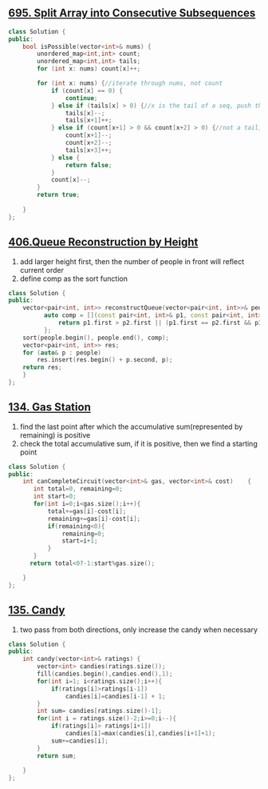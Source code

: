 ## [695. Split Array into Consecutive Subsequences](https://leetcode.com/problems/split-array-into-consecutive-subsequences/)

```c++
class Solution {
public:
    bool isPossible(vector<int>& nums) {
        unordered_map<int,int> count;
        unordered_map<int,int> tails;
        for (int x: nums) count[x]++;

        for (int x: nums) {//iterate through nums, not count
            if (count[x] == 0) {
                continue;
            } else if (tails[x] > 0) {//x is the tail of a seq, push the tail one position to the right
                tails[x]--;
                tails[x+1]++;
            } else if (count[x+1] > 0 && count[x+2] > 0) {//not a tail, start a new seq
                count[x+1]--;
                count[x+2]--;
                tails[x+3]++;
            } else {
                return false;
            }
            count[x]--;
        }
        return true;
       
    }
};
```

## [406.Queue Reconstruction by Height](https://leetcode.com/problems/queue-reconstruction-by-height/)
1. add larger height first, then the number of people in front will reflect current order
2. define comp as the sort function
```c++
class Solution {
public:
    vector<pair<int, int>> reconstructQueue(vector<pair<int, int>>& people) {
          auto comp = [](const pair<int, int>& p1, const pair<int, int>& p2){ 
              return p1.first > p2.first || (p1.first == p2.first && p1.second < p2.second); 
          };
    sort(people.begin(), people.end(), comp);
    vector<pair<int, int>> res;
    for (auto& p : people) 
        res.insert(res.begin() + p.second, p);
    return res;
    }
};
```


## [134. Gas Station](https://leetcode.com/problems/gas-station/)
1. find the last point after which the accumulative sum(represented by remaining) is positive
2. check the total accumulative sum, if it is positive, then we find a starting point

```c++
class Solution {
public:
    int canCompleteCircuit(vector<int>& gas, vector<int>& cost)    {
       int total=0, remaining=0;
       int start=0;
       for(int i=0;i<gas.size();i++){
           total+=gas[i]-cost[i];
           remaining+=gas[i]-cost[i];
           if(remaining<0){
               remaining=0;
               start=i+1;
           }
       }
      return total<0?-1:start%gas.size();

    }
};
```

## [135. Candy](https://leetcode.com/problems/candy/)
1. two pass from both directions, only increase the candy when necessary


```c++
class Solution {
public:
    int candy(vector<int>& ratings) {
        vector<int> candies(ratings.size());
        fill(candies.begin(),candies.end(),1);
        for(int i=1; i<ratings.size();i++){
            if(ratings[i]>ratings[i-1])
                candies[i]=candies[i-1] + 1;
        }
        int sum= candies[ratings.size()-1];
        for(int i = ratings.size()-2;i>=0;i--){
            if(ratings[i]> ratings[i+1])
                candies[i]=max(candies[i],candies[i+1]+1);
            sum+=candies[i];
        }
        return sum;
        
    }
};
```
